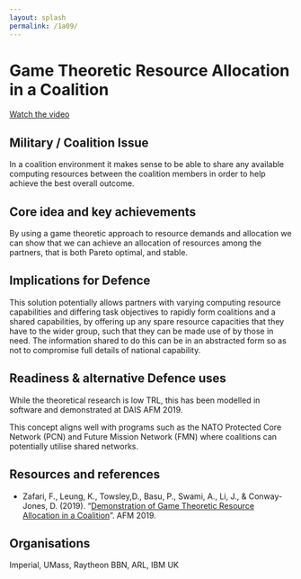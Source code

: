 ```yaml
---
layout: splash
permalink: /1a09/
---
```


# Game Theoretic Resource Allocation in a Coalition

[Watch the video](https://ibm.box.com/v/Showcase-1a09-video)

## Military / Coalition Issue
In a coalition environment it makes sense to be able to share any available computing resources between the coalition members in order to help achieve the best overall outcome.

## Core idea and key achievements
By using a game theoretic approach to resource demands and allocation we can show that we can achieve an allocation of resources among the partners, that is both Pareto optimal, and stable.

## Implications for Defence
This solution potentially allows partners with varying computing resource capabilities and differing task objectives to rapidly form coalitions and a shared capabilities, by offering up any spare resource capacities that they have to the wider group, such that they can be made use of by those in need. The information shared to do this can be in an abstracted form so as not to compromise full details of national capability.

## Readiness & alternative Defence uses
While the theoretical research is low TRL, this has been modelled in software and demonstrated at DAIS AFM 2019. 

This concept aligns well with programs such as the NATO Protected Core Network (PCN) and Future Mission Network (FMN) where coalitions can potentially utilise shared networks.

<!-- ![image info](/dais/achievements/images/1a02_figure1.jpg) -->

## Resources and references

* Zafari, F., Leung, K., Towsley,D., Basu, P., Swami, A., Li, J., & Conway-Jones, D. (2019). “[Demonstration of Game Theoretic Resource Allocation in a Coalition](/doc/-4393/)”. AFM 2019.

## Organisations
Imperial, UMass, Raytheon BBN, ARL, IBM UK

